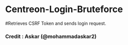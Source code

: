 # Centreon-Login-Bruteforce

#Retrieves CSRF Token and sends login request.

<h3> Credit : Askar (@mohammadaskar2) </h3>
